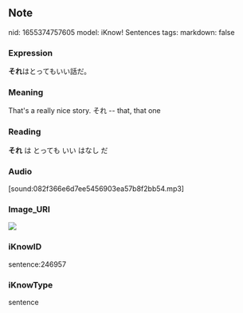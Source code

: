 ## Note
nid: 1655374757605
model: iKnow! Sentences
tags: 
markdown: false

### Expression
<b>それ</b>はとってもいい話だ。

### Meaning
That's a really nice story.
それ -- that, that one

### Reading
<b>それ</b> は とっても いい はなし だ

### Audio
[sound:082f366e6d7ee5456903ea57b8f2bb54.mp3]

### Image_URI
<img src="fefcf8b5fc45942801a9a5c4645228a0.jpg">

### iKnowID
sentence:246957

### iKnowType
sentence
